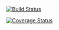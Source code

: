 [![Build Status](https://travis-ci.org/lkameya/spotlight.svg?branch=master)](https://travis-ci.org/lkameya/spotlight)

[![Coverage Status](https://coveralls.io/repos/github/lkameya/spotlight/badge.svg?branch=master)](https://coveralls.io/github/lkameya/spotlight?branch=master)
